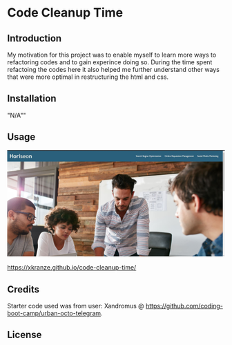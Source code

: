 # Code Cleanup Time

## Introduction

My motivation for this project was to enable myself to learn more ways to refactoring codes and to gain experince doing so.  During the time spent refactoing the codes here it also helped me further understand other ways that were more optimal in restructuring the html and css.
## Installation

"N/A""

## Usage

 ![alt tag](./assets/images/Horiseon%20page%20snippet.JPG)


https://xkranze.github.io/code-cleanup-time/
## Credits

Starter code used was from user: Xandromus @ https://github.com/coding-boot-camp/urban-octo-telegram.

## License